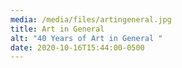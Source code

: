 ```yaml
---
media: /media/files/artingeneral.jpg
title: Art in General
alt: "40 Years of Art in General "
date: 2020-10-16T15:44:00-0500
---
```

